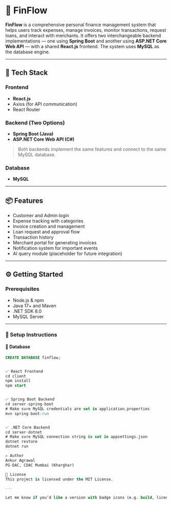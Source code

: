 # 💸 FinFlow

**FinFlow** is a comprehensive personal finance management system that helps users track expenses, manage invoices, monitor transactions, request loans, and interact with merchants. It offers two interchangeable backend implementations — one using **Spring Boot** and another using **ASP.NET Core Web API** — with a shared **React.js** frontend. The system uses **MySQL** as the database engine.

---

## 🚀 Tech Stack

### Frontend
- **React.js**
- Axios (for API communication)
- React Router

### Backend (Two Options)
- **Spring Boot (Java)**  
- **ASP.NET Core Web API (C#)**  
> Both backends implement the same features and connect to the same MySQL database.

### Database
- **MySQL**

---

## 📦 Features

- Customer and Admin login
- Expense tracking with categories
- Invoice creation and management
- Loan request and approval flow
- Transaction history
- Merchant portal for generating invoices
- Notification system for important events
- AI query module (placeholder for future integration)

---

## ⚙️ Getting Started

### Prerequisites
- Node.js & npm
- Java 17+ and Maven
- .NET SDK 8.0
- MySQL Server

---

### 🧪 Setup Instructions

#### 📌 Database
```sql
CREATE DATABASE finflow;


✅ React Frontend
cd client
npm install
npm start


✅ Spring Boot Backend
cd server-spring-boot
# Make sure MySQL credentials are set in application.properties
mvn spring-boot:run


✅ .NET Core Backend
cd server-dotnet
# Make sure MySQL connection string is set in appsettings.json
dotnet restore
dotnet run

✍️ Author
Ankur Agrawal
PG-DAC, CDAC Mumbai (Kharghar)

📜 License
This project is licensed under the MIT License.

---

Let me know if you’d like a version with badge icons (e.g. build, license, tech stack) or if you want to publish it directly via GitHub CLI instructions.
